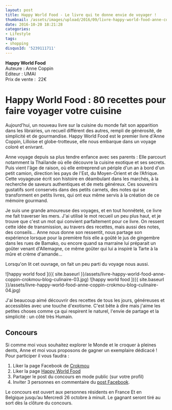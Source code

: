 ```yaml
---
layout: post
title: Happy World Food - Le livre qui te donne envie de voyager !
thumbnail: /assets/images/upload/2016/09/livre-happy-world-food-anne-coppin-crokmou-blog-culinaire-03.jpg
date: 2016-10-20 18:21:28
categories: 
- Lifestyle
tags: 
- shopping
disqusId: '5239111711'
---
```


**Happy World Food**  
Auteure : Anne Coppin  
Editeur : UMAI  
Prix de vente :  22€

# Happy World Food : 80 recettes pour faire voyager votre cuisine

Aujourd'hui, un nouveau livre sur la cuisine du monde fait son apparition dans les librairies, un recueil différent des autres, rempli de générosité, de simplicité et de gourmandise. Happy World Food est le premier livre d'Anne Coppin, Lilloise et globe-trotteuse, elle nous embarque dans un voyage coloré et enivrant.

Anne voyage depuis sa plus tendre enfance avec ses parents : Elle parcourt notamment la Thaïlande où elle découvre la cuisine exotique et ses secrets. Puis vient l'âge de raison, où elle entreprend un périple d'un an à bord d'un petit camion, direction les pays de l'Est, du Moyen-Orient et de l’Afrique. Cette voyageuse écrit son histoire en déambulant dans les marchés, à la recherche de saveurs authentiques et de mets généreux. Ces souvenirs gustatifs sont conservés dans des petits carnets, des notes qui se transforment en petits livres, qui ont eux même servis à la création de ce mémoire gourmand.

Je suis une grande amoureuse des voyages, et en tout honnêteté, ce livre me fait traverser les mers. J'ai utilisé le mot recueil un peu plus haut, et je trouve que c'est un mot qui convient parfaitement pour ce livre. On ressent cette idée de transmission, au travers des recettes, mais aussi des notes, des conseils... Anne nous donne son ressentit, nous partage son expérience lorsque pour la première fois elle a goûté le jus de gingembre dans les rues de Bamako, ou encore quand sa marraine lui préparait un goûter venant d'Allemagne, ce même goûter qui lui a inspiré la Tarte à la mûre et crème d'amande...

Lorsqu'on lit cet ouvrage, on fait un peu parti du voyage nous aussi.

![happy world food ]({{ site.baseurl }}/assets/livre-happy-world-food-anne-coppin-crokmou-blog-culinaire-03.jpg) ![happy world food ]({{ site.baseurl }}/assets/livre-happy-world-food-anne-coppin-crokmou-blog-culinaire-04.jpg)

J'ai beaucoup aimé découvrir des recettes de tous les jours, généreuses et accessibles avec une touche d'exotisme. C'est bête à dire mais j'aime les petites choses comme ça qui respirent le naturel, l'envie de partage et la simplicité : un côté très Humain.

## **Concours**

Si comme moi vous souhaitez explorer le Monde et le croquer à pleines dents, Anne et moi vous proposons de gagner un exemplaire dédicacé ! Pour participer il vous faudra :

1.  Liker la page Facebook de [Crokmou](https://www.facebook.com/crokmou.blog)
2.  Liker la page [Happy World Food](https://www.facebook.com/happyworldfoodlivre)
3.  Partager le post du concours en mode public (sur votre profil)
4.  Inviter 3 personnes en commentaire du [post Facebook](https://www.facebook.com/crokmou.blog/posts/1199552046779854).

Le concours est ouvert aux personnes résidents en France Et en Belgique jusqu’au Mercredi 26 octobre à minuit. Le gagnant seront tiré au sort dès la clôture du concours.